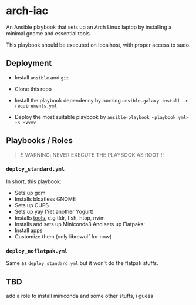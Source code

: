 arch-iac
=========

An Ansible playbook that sets up an Arch Linux laptop by installing a minimal gnome and essential tools. 

This playbook should be executed on localhost, with proper access to sudo.

Deployment
------------
- Install `ansible` and `git`

- Clone this repo

- Install the playbook dependency by running `ansible-galaxy install -r requirements.yml`

- Deploy the most suitable playbook by `ansible-playbook <playbook.yml> -K -vvvv`

Playbooks / Roles
--------------
> !! WARNING: NEVER EXECUTE THE PLAYBOOK AS ROOT !!
### `deploy_standard.yml` 
In short, this playbook:
- Sets up gdm
- Installs bloatless GNOME
- Sets up CUPS
- Sets up yay (Yet another Yogurt)
- Installs [tools](roles/arch_basics/vars/main.yml), e.g tldr, fish, htop, nvim
- Installs and sets up Miniconda3
And sets up Flatpaks:
- Install [apps](roles/flatpak/vars/main.yml)
- Customize them (only librewolf for now)

### `deploy_noflatpak.yml` 
Same as `deploy_standard.yml` but it won't do the flatpak stuffs.

TBD
---
add a role to install miniconda and some other stuffs, i guess
